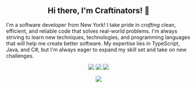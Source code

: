 <h2 align="center"> Hi there, I'm Craftinators! 👋 </h2>

I'm a software developer from New York! I take pride in *crafting* clean, efficient, and reliable code that solves real-world problems. I'm always striving to learn new techniques, technologies, and programming languages that will help me create better software. My expertise lies in TypeScript, Java, and C#, but I'm always eager to expand my skill set and take on new challenges.

<p align="center">
  <img src="https://komarev.com/ghpvc/?username=Craftinators&style=for-the-badge&color=af3a03&label=Views" />
  <img src="https://komarev.com/ghpvc/?username=Craftinators&style=for-the-badge&color=427b58&label=Views" />
  <img src="https://komarev.com/ghpvc/?username=Craftinators&style=for-the-badge&color=b57614&label=Views" />
</p>

<p align="center">
  <img src="http://github-readme-streak-stats.herokuapp.com?user=Craftinators&theme=gruvbox-light&border_radius=10" />
</p>
